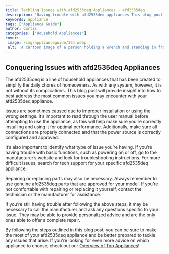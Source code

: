 ```yaml
---
title: Tackling Issues with afd2535deq Appliances - afd2535deq
description: "Having trouble with afd2535deq appliances This blog post provides helpful advice on how to troubleshoot and fix common issues with afd2535deq appliances"
keywords: appliance
tags: ["Appliance Guide"]
author: Curtis
categories: ["Household Appliances"]
cover: 
 image: /img/applianceguide/364.webp
 alt: 'A cartoon image of a person holding a wrench and standing in front of an afd2535deq appliance'
---
```

## Conquering Issues with afd2535deq Appliances
The afd2535deq is a line of household appliances that has been created to simplify the daily chores of homeowners. As with any system, however, it is not without its complications. This blog post will provide insight into how to best address the most common issues you may encounter with your afd2535deq appliance. 

Issues are sometimes caused due to improper installation or using the wrong settings. It’s important to read through the user manual before attempting to use the appliance, as this will help make sure you’re correctly installing and using it for optimal performance. Additionally, make sure all connections are properly connected and that the power source is correctly configured and approved. 

It’s also important to identify what type of issue you’re having. If you’re having trouble with basic functions, such as powering on or off, go to the manufacturer’s website and look for troubleshooting instructions. For more difficult issues, search for tech support for your specific afd2535deq appliance. 

Repairing or replacing parts may also be necessary. Always remember to use genuine afd2535deq parts that are approved for your model. If you’re not comfortable with repairing or replacing it yourself, contact the technician or the manufacturer for assistance. 

If you’re still having trouble after following the above steps, it may be necessary to call the manufacturer and ask any questions specific to your issue. They may be able to provide personalized advice and are the only ones able to offer a complete repair.

By following the steps outlined in this blog post, you can be sure to make the most of your afd2535deq appliance and be better prepared to tackle any issues that arise. If you're looking for even more advice on which appliance to choose, check out our [Overview of Top Appliances](./pages/appliance-overview)!

